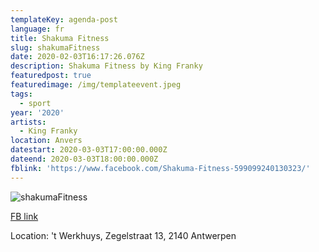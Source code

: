 ```yaml
---
templateKey: agenda-post
language: fr
title: Shakuma Fitness
slug: shakumaFitness
date: 2020-02-03T16:17:26.076Z
description: Shakuma Fitness by King Franky
featuredpost: true
featuredimage: /img/templateevent.jpeg
tags:
  - sport
year: '2020'
artists:
  - King Franky
location: Anvers
datestart: 2020-03-03T17:00:00.000Z
dateend: 2020-03-03T18:00:00.000Z
fblink: 'https://www.facebook.com/Shakuma-Fitness-599099240130323/'
---
```



![shakumaFitness](/img/templateevent.jpeg "shakumaFitness")

[FB link](https://www.facebook.com/Shakuma-Fitness-599099240130323/)

Location: 't Werkhuys, Zegelstraat 13, 2140 Antwerpen
